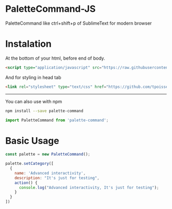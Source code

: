 # PaletteCommand-JS
PaletteCommand like ctrl+shift+p of SublimeText for modern browser

# Instalation

At the bottom of your html, before end of body.
```html
<script type="application/javascript" src="https://raw.githubusercontent.com/tpoisseau/command-palette.js/master/dist/command-palette.min.js"></script>
```

And for styling in head tab
```html
<link rel="stylesheet" type="text/css" href="https://github.com/tpoisseau/command-palette.js/blob/master/dist/command-palette.min.css">
```

--------------

You can also use with npm
```bash
npm install --save palette-command
```

```js
import PaletteCommand from 'palette-command';
```

# Basic Usage

```js
const palette = new PaletteCommand();

palette.setCategory([
  {
    name: 'Advanced interactivity',
    description: "It's just for testing",
    action() {
      console.log("Advanced interactivity, It's just for testing");
    }
  }
])
```